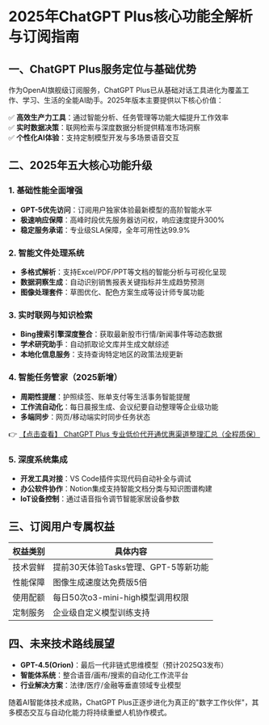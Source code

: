 # 2025年ChatGPT Plus核心功能全解析与订阅指南

## 一、ChatGPT Plus服务定位与基础优势
作为OpenAI旗舰级订阅服务，ChatGPT Plus已从基础对话工具进化为覆盖工作、学习、生活的全能AI助手。2025年版本主要提供以下核心价值：

✅ **高效生产力工具**：通过智能分析、任务管理等功能大幅提升工作效率  
✅ **实时数据决策**：联网检索与深度数据分析提供精准市场洞察  
✅ **个性化AI体验**：支持定制模型开发与多场景语音交互

## 二、2025年五大核心功能升级

### 1. 基础性能全面增强
- **GPT-5优先访问**：订阅用户独家体验最新模型的高阶智能水平
- **极速响应保障**：高峰时段优先服务器访问权，响应速度提升300%
- **稳定服务承诺**：专业级SLA保障，全年可用性达99.9%

### 2. 智能文件处理系统
- **多格式解析**：支持Excel/PDF/PPT等文档的智能分析与可视化呈现
- **数据洞察生成**：自动识别销售报表关键指标并生成趋势预测
- **图像处理套件**：草图优化、配色方案生成等设计师专属功能

### 3. 实时联网与知识检索
- **Bing搜索引擎深度整合**：获取最新股市行情/新闻事件等动态数据
- **学术研究助手**：自动抓取论文库并生成文献综述
- **本地化信息服务**：支持查询特定地区的政策法规更新

### 4. 智能任务管家（2025新增）
- **周期性提醒**：护照续签、账单支付等生活事务智能提醒
- **工作流自动化**：每日晨报生成、会议纪要自动整理等企业级功能
- **多端同步**：网页/移动端实时同步任务状态

👉 [【点击查看】 ChatGPT Plus 专业低价代开通优惠渠道整理汇总（全程质保）](https://bit.ly/DaiKai)

### 5. 深度系统集成
- **开发工具对接**：VS Code插件实现代码自动补全与调试
- **办公软件协作**：Notion集成支持智能文档分类与知识图谱构建
- **IoT设备控制**：通过语音指令调节智能家居设备参数

## 三、订阅用户专属权益
| 权益类别 | 具体内容 |
|---------|----------|
| 技术尝鲜 | 提前30天体验Tasks管理、GPT-5等新功能 |
| 性能保障 | 图像生成速度达免费版5倍 |
| 使用配额 | 每日50次o3-mini-high模型调用权限 |
| 定制服务 | 企业级自定义模型训练支持 |

## 四、未来技术路线展望
- **GPT-4.5(Orion)**：最后一代非链式思维模型（预计2025Q3发布）
- **智能体系统**：整合语音/画布/搜索的自动化工作流平台
- **行业解决方案**：法律/医疗/金融等垂直领域专业模型

随着AI智能体技术成熟，ChatGPT Plus正逐步进化为真正的"数字工作伙伴"，其多模态交互与自动化能力将持续重塑人机协作模式。